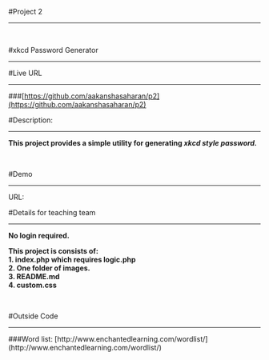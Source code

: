 #Project 2
<hr>
<br>


#xkcd Password Generator 
<hr>

#Live URL
<hr>

###[https://github.com/aakanshasaharan/p2](https://github.com/aakanshasaharan/p2)
<br> 

#Description:
<hr>
<b><p>This project provides a simple utility for generating <em>xkcd style password.</em></p></b>
<br>


#Demo
<hr>
URL: 


#Details for teaching team
<hr>
<b><p> No login required.</p>
<p>This project is consists of:<br>
1. index.php which requires logic.php <br>
2. One folder of images.<br> 
3. README.md<br>
4. custom.css<br></p></b>
<br>

#Outside Code
<hr>
###Word list: [http://www.enchantedlearning.com/wordlist/](http://www.enchantedlearning.com/wordlist/)






